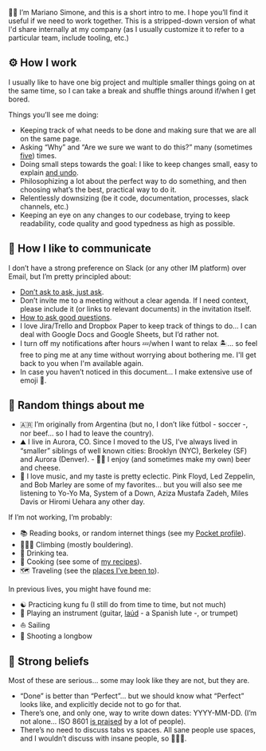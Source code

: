 👋🏽 I’m Mariano Simone, and this is a short intro to me. I hope you’ll find it useful if we need to work together. This is a stripped-down version of what I'd share internally at my company (as I usually customize it to refer to a particular team, include tooling, etc.)

## ⚙️ How I work

I usually like to have one big project and multiple smaller things going on at the same time, so I can take a break and shuffle things around if/when I get bored.

Things you’ll see me doing:

- Keeping track of what needs to be done and making sure that we are all on the same page.
- Asking “Why” and “Are we sure we want to do this?” many (sometimes [five](https://en.wikipedia.org/wiki/Five_whys)) times.
- Doing small steps towards the goal: I like to keep changes small, easy to explain [and undo](https://programmingisterrible.com/post/139222674273/how-to-write-disposable-code-in-large-systems).
- Philosophizing a lot about the perfect way to do something, and then choosing what’s the best, practical way to do it.
- Relentlessly downsizing (be it code, documentation, processes, slack channels, etc.)
- Keeping an eye on any changes to our codebase, trying to keep readability, code quality and good typedness as high as possible.

## 💬 How I like to communicate

I don’t have a strong preference on Slack (or any other IM platform) over Email, but I’m pretty principled about:

-  [Don’t ask to ask, just ask](https://dontasktoask.com).
-  Don’t invite me to a meeting without a clear agenda. If I need context, please include it (or links to relevant documents) in the invitation itself.
-  [How to ask good questions](https://jvns.ca/blog/good-questions/).
-  I love Jira/Trello and Dropbox Paper to keep track of things to do… I can deal with Google Docs and Google Sheets, but I’d rather not.
-  I turn off my notifications after hours 💤/when I  want to relax 🏝… so feel free to ping me at any time without worrying about bothering me. I'll get back to you when I'm available again.
-  In case you haven’t noticed in this document… I make extensive use of emoji 🎉.

## 🎲 Random things about me

- 🇦🇷 I’m originally from Argentina (but no, I don’t like fútbol - soccer -, nor beef… so I had to leave the country).
- ⛰ I live in Aurora, CO. Since I moved to the US, I’ve always lived in “smaller” siblings of well known cities: Brooklyn (NYC), Berkeley (SF) and Aurora (Denver). - 🍻🧀 I enjoy (and sometimes make my own) beer and cheese.
- 🎵 I love music, and my taste is pretty eclectic. Pink Floyd, Led Zeppelin, and Bob Marley are some of my favorites… but you will also see me listening to Yo-Yo Ma, System of a Down, Aziza Mustafa Zadeh, Miles Davis or Hiromi Uehara any other day.

If I’m not working, I’m probably:

- 📚 Reading books, or random internet things (see my [Pocket profile](https://getpocket.com/@afSgUdempQ571A3aXzTd2a2T4cA8p0G6443N72V77dUa56g634398wfIk35iL1bO)).
- 🧗🏽‍♂️ Climbing (mostly bouldering).
- 🍵 Drinking tea.
- 🍳 Cooking (see some of [my recipes](https://github.com/marianosimone/great-food-recipes)).
- 🗺 Traveling (see the [places I’ve been to](https://github.com/marianosimone/take-a-look/blob/master/cities.geojson)).

In previous lives, you might have found me:

- ☯️ Practicing kung fu (I still do from time to time, but not much)
- 🎸 Playing an instrument (guitar, [laúd](https://en.wikipedia.org/wiki/La%C3%BAd) - a Spanish lute -, or trumpet)
- ⛵ Sailing
- 🏹 Shooting a longbow


## 💎 Strong beliefs

Most of these are serious… some may look like they are not, but they are.

- “Done” is better than “Perfect”… but we should know what “Perfect” looks like, and explicitly decide not to go for that.
- There’s one, and only one, way to write down dates: YYYY-MM-DD. (I’m not alone… ISO 8601 [is praised](https://kirby.kevinson.org/blog/iso-8601-the-better-date-format) by a lot of people).
- There’s no need to discuss tabs vs spaces. All sane people use spaces, and I wouldn’t discuss with insane people, so 🤷🏽‍♂️.
